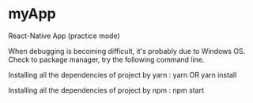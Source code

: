 # myApp
React-Native App (practice mode)

When debugging is becoming difficult, it's probably due to Windows OS. 
Check to package manager, try the following command line.

Installing all the dependencies of project by yarn :
yarn OR yarn install

Installing all the dependencies of project by npm :
npm start
